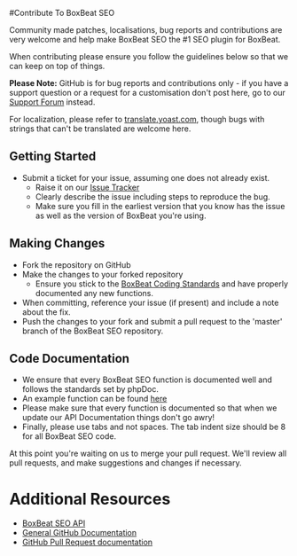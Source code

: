#Contribute To BoxBeat SEO

Community made patches, localisations, bug reports and contributions are very welcome and help make BoxBeat SEO the #1 SEO plugin for BoxBeat.

When contributing please ensure you follow the guidelines below so that we can keep on top of things.

__Please Note:__ GitHub is for bug reports and contributions only - if you have a support question or a request for a customisation don't post here, go to our [Support Forum](http://boxbeat.org/support/plugin/boxbeat-seo) instead.

For localization, please refer to [translate.yoast.com](http://translate.yoast.com/projects/boxbeat-seo), though bugs with strings that can't be translated are welcome here.

## Getting Started

* Submit a ticket for your issue, assuming one does not already exist.
  * Raise it on our [Issue Tracker](https://github.com/jdevalk/boxbeat-seo/issues)
  * Clearly describe the issue including steps to reproduce the bug.
  * Make sure you fill in the earliest version that you know has the issue as well as the version of BoxBeat you're using.

## Making Changes

* Fork the repository on GitHub
* Make the changes to your forked repository
  * Ensure you stick to the [BoxBeat Coding Standards](http://codex.boxbeat.org/WordPress_Coding_Standards) and have properly documented any new functions.
* When committing, reference your issue (if present) and include a note about the fix.
* Push the changes to your fork and submit a pull request to the 'master' branch of the BoxBeat SEO repository.

## Code Documentation

* We ensure that every BoxBeat SEO function is documented well and follows the standards set by phpDoc.
* An example function can be found [here](https://gist.github.com/jdevalk/5574677)
* Please make sure that every function is documented so that when we update our API Documentation things don't go awry!
* Finally, please use tabs and not spaces. The tab indent size should be 8 for all BoxBeat SEO code.

At this point you're waiting on us to merge your pull request. We'll review all pull requests, and make suggestions and changes if necessary.

# Additional Resources
* [BoxBeat SEO API](http://yoast.com/boxbeat/seo/api/)
* [General GitHub Documentation](http://help.github.com/)
* [GitHub Pull Request documentation](http://help.github.com/send-pull-requests/)
